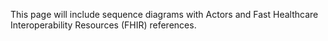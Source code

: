 This page will include sequence diagrams with Actors and Fast Healthcare Interoperability Resources (FHIR) references.